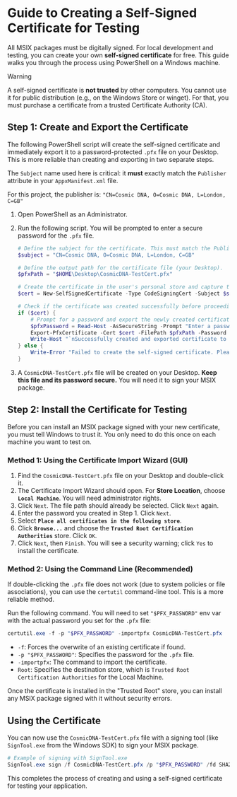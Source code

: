 # Guide to Creating a Self-Signed Certificate for Testing

All MSIX packages must be digitally signed. For local development and testing, you can create your own **self-signed certificate** for free. This guide walks you through the process using PowerShell on a Windows machine.

> [!WARNING]
> A self-signed certificate is **not trusted** by other computers. You cannot use it for public distribution (e.g., on the Windows Store or winget). For that, you must purchase a certificate from a trusted Certificate Authority (CA).

## Step 1: Create and Export the Certificate

The following PowerShell script will create the self-signed certificate and immediately export it to a password-protected `.pfx` file on your Desktop. This is more reliable than creating and exporting in two separate steps.

The `Subject` name used here is critical: it **must** exactly match the `Publisher` attribute in your `AppxManifest.xml` file.

For this project, the publisher is:
`"CN=Cosmic DNA, O=Cosmic DNA, L=London, C=GB"`

1.  Open PowerShell as an Administrator.
2.  Run the following script. You will be prompted to enter a secure password for the `.pfx` file.

    ```powershell
    # Define the subject for the certificate. This must match the Publisher in AppxManifest.xml
    $subject = "CN=Cosmic DNA, O=Cosmic DNA, L=London, C=GB"

    # Define the output path for the certificate file (your Desktop).
    $pfxPath = "$HOME\Desktop\CosmicDNA-TestCert.pfx"

    # Create the certificate in the user's personal store and capture the output object.
    $cert = New-SelfSignedCertificate -Type CodeSigningCert -Subject $subject -CertStoreLocation "Cert:\CurrentUser\My" -KeyAlgorithm RSA -KeyLength 2048 -HashAlgorithm SHA256 -NotAfter (Get-Date).AddYears(5)

    # Check if the certificate was created successfully before proceeding.
    if ($cert) {
        # Prompt for a password and export the newly created certificate to the defined path.
        $pfxPassword = Read-Host -AsSecureString -Prompt "Enter a password to protect the PFX file"
        Export-PfxCertificate -Cert $cert -FilePath $pfxPath -Password $pfxPassword
        Write-Host "`nSuccessfully created and exported certificate to '$pfxPath'."
    } else {
        Write-Error "Failed to create the self-signed certificate. Please ensure you are running PowerShell as an Administrator."
    }
    ```

3.  A `CosmicDNA-TestCert.pfx` file will be created on your Desktop. **Keep this file and its password secure.** You will need it to sign your MSIX package.

## Step 2: Install the Certificate for Testing

Before you can install an MSIX package signed with your new certificate, you must tell Windows to trust it. You only need to do this once on each machine you want to test on.

### Method 1: Using the Certificate Import Wizard (GUI)

1.  Find the `CosmicDNA-TestCert.pfx` file on your Desktop and double-click it.
2.  The Certificate Import Wizard should open. For **Store Location**, choose **`Local Machine`**. You will need administrator rights.
3.  Click `Next`. The file path should already be selected. Click `Next` again.
4.  Enter the password you created in Step 1. Click `Next`.
5.  Select **`Place all certificates in the following store`**.
6.  Click **`Browse...`** and choose the **`Trusted Root Certification Authorities`** store. Click `OK`.
7.  Click `Next`, then `Finish`. You will see a security warning; click `Yes` to install the certificate.

### Method 2: Using the Command Line (Recommended)

If double-clicking the `.pfx` file does not work (due to system policies or file associations), you can use the `certutil` command-line tool. This is a more reliable method.

Run the following command. You will need to set `"$PFX_PASSWORD"` env var with the actual password you set for the `.pfx` file:

```powershell
certutil.exe -f -p "$PFX_PASSWORD" -importpfx CosmicDNA-TestCert.pfx
```

- `-f`: Forces the overwrite of an existing certificate if found.
- `-p "$PFX_PASSWORD"`: Specifies the password for the `.pfx` file.
- `-importpfx`: The command to import the certificate.
- `Root`: Specifies the destination store, which is `Trusted Root Certification Authorities` for the Local Machine.


Once the certificate is installed in the "Trusted Root" store, you can install any MSIX package signed with it without security errors.

## Using the Certificate

You can now use the `CosmicDNA-TestCert.pfx` file with a signing tool (like `SignTool.exe` from the Windows SDK) to sign your MSIX package.

```powershell
# Example of signing with SignTool.exe
SignTool.exe sign /f CosmicDNA-TestCert.pfx /p "$PFX_PASSWORD" /fd SHA256 /td SHA256 /a "C:\path\to\your\app.msix"
```

This completes the process of creating and using a self-signed certificate for testing your application.